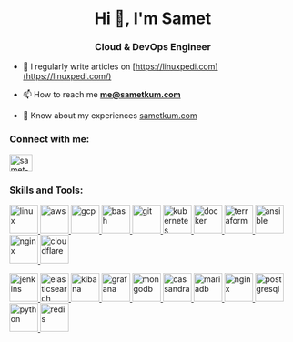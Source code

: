 <h1 align="center">Hi 👋, I'm Samet</h1>
<h3 align="center">Cloud & DevOps Engineer</h3>

- 📝 I regularly write articles on [https://linuxpedi.com](https://linuxpedi.com/)

- 📫 How to reach me **me@sametkum.com**

- 📄 Know about my experiences [sametkum.com](sametkum.com)

<h3 align="left">Connect with me:</h3>
<p align="left">
<a href="https://linkedin.com/in/samet-kum" target="blank"><img align="center" src="https://raw.githubusercontent.com/rahuldkjain/github-profile-readme-generator/master/src/images/icons/Social/linked-in-alt.svg" alt="samet-kum" height="30" width="40" /></a>
</p>

<h3 align="left">Skills and Tools:</h3>
<p align="left"> 
<a href="https://www.linux.org/" target="_blank" rel="noreferrer"> <img src="https://skillicons.dev/icons?i=linux" alt="linux" width="50" height="50"/> </a> 
<a href="https://aws.amazon.com" target="_blank" rel="noreferrer"> <img src="https://skillicons.dev/icons?i=aws" alt="aws" width="50" height="50"/> </a> 
<a href="https://cloud.google.com" target="_blank" rel="noreferrer"> <img src="https://skillicons.dev/icons?i=gcp" alt="gcp" width="50" height="50"/> </a> 
<a href="https://www.gnu.org/software/bash/" target="_blank" rel="noreferrer"> <img src="https://skillicons.dev/icons?i=bash" alt="bash" width="50" height="50"/> </a> 
<a href="https://git-scm.com/" target="_blank" rel="noreferrer"> <img src="https://skillicons.dev/icons?i=git" alt="git" width="50" height="50"/> </a>
<a href="https://kubernetes.io" target="_blank" rel="noreferrer"> <img src="https://skillicons.dev/icons?i=kubernetes" alt="kubernetes" width="50" height="50"/> </a> 
<a href="https://www.docker.com/" target="_blank" rel="noreferrer"> <img src="https://skillicons.dev/icons?i=docker" alt="docker" width="50" height="50"/> </a> 
<a href="https://www.terraform.com/" target="_blank" rel="noreferrer"> <img src="https://www.vectorlogo.zone/logos/terraformio/terraformio-icon.svg" alt="terraform" width="50" height="50"/> </a> 
<a href="https://www.ansible.com/" target="_blank" rel="noreferrer"> <img src="https://skillicons.dev/icons?i=ansible" alt="ansible" width="50" height="50"/> </a> 
<a href="https://www.nginx.com/" target="_blank" rel="noreferrer"> <img src="https://skillicons.dev/icons?i=nginx" alt="nginx" width="50" height="50"/> </a> 
<a href="https://www.cloudflare.com/" target="_blank" rel="noreferrer"> <img src="https://skillicons.dev/icons?i=cloudflare" alt="cloudflare" width="50" height="50"/> </a> </p>
<p align="left"> 
<a href="https://www.jenkins.io" target="_blank" rel="noreferrer"> <img src="https://skillicons.dev/icons?i=jenkins" alt="jenkins" width="50" height="50"/> </a>
<a href="https://www.elastic.co" target="_blank" rel="noreferrer"> <img src="https://www.vectorlogo.zone/logos/elastic/elastic-icon.svg" alt="elasticsearch" width="50" height="50"/> </a> 
<a href="https://www.elastic.co/kibana" target="_blank" rel="noreferrer"> <img src="https://www.vectorlogo.zone/logos/elasticco_kibana/elasticco_kibana-icon.svg" alt="kibana" width="50" height="50"/> </a> 
<a href="https://grafana.com" target="_blank" rel="noreferrer"> <img src="https://skillicons.dev/icons?i=grafana" alt="grafana" width="50" height="50"/> </a> 
<a href="https://www.mongodb.com/" target="_blank" rel="noreferrer"> <img src="https://skillicons.dev/icons?i=mongodb" alt="mongodb" width="50" height="50"/> </a> 
<a href="https://cassandra.apache.org/" target="_blank" rel="noreferrer"> <img src="https://skillicons.dev/icons?i=cassandra" alt="cassandra" width="50" height="50"/> </a> 
<a href="https://mariadb.org/" target="_blank" rel="noreferrer"> <img src="https://www.vectorlogo.zone/logos/mariadb/mariadb-icon.svg" alt="mariadb" width="50" height="50"/> </a> 
<a href="https://www.mysql.com/" target="_blank" rel="noreferrer"> <img src="https://skillicons.dev/icons?i=mysql" alt="nginx" width="50" height="50"/> </a> 
<a href="https://www.postgresql.org" target="_blank" rel="noreferrer"> <img src="https://skillicons.dev/icons?i=postgres" alt="postgresql" width="50" height="50"/> </a> <a href="https://www.python.org" target="_blank" rel="noreferrer"> <img src="https://skillicons.dev/icons?i=python" alt="python" width="50" height="50"/> </a> 
<a href="https://redis.io" target="_blank" rel="noreferrer"> <img src="https://skillicons.dev/icons?i=redis" alt="redis" width="50" height="50"/> </a> </p>
